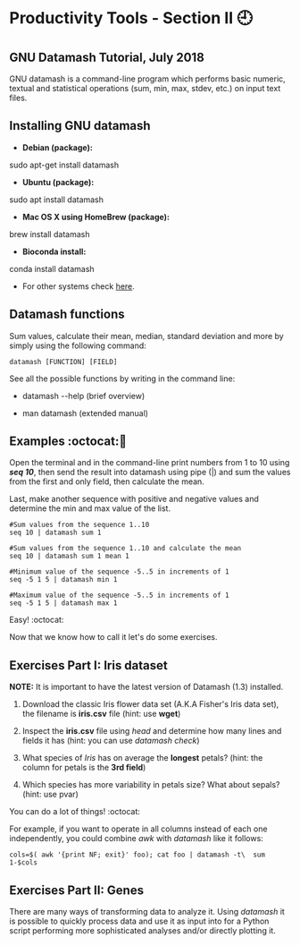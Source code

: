 # Productivity Tools - Section II :clock9:
## GNU Datamash Tutorial, July 2018

GNU datamash is a command-line program which performs basic numeric, textual and statistical operations (sum, min, max, stdev, etc.) on input text files.


## Installing GNU datamash

- **Debian (package):**

sudo apt-get install datamash

- **Ubuntu (package):**

sudo apt install datamash

- **Mac OS X using HomeBrew (package):**

brew install datamash

- **Bioconda install:**

conda install datamash


- For other systems check [here](https://www.gnu.org/software/datamash/download/).

## Datamash functions

Sum values, calculate their mean, median, standard deviation and more by simply using the following command:

```
datamash [FUNCTION] [FIELD]
```

See all the possible functions by writing in the command line:

- datamash --help (brief overview)

- man datamash (extended manual)


## Examples  :octocat::speech_balloon:


Open the terminal and in the command-line print numbers from 1 to 10 using **_seq 10_**, then send the result into datamash using pipe (|) and sum the values from the first and only field, then calculate the mean. 

Last, make another sequence with positive and negative values and determine the min and max value of the list.

 
```
#Sum values from the sequence 1..10 
seq 10 | datamash sum 1  

#Sum values from the sequence 1..10 and calculate the mean 
seq 10 | datamash sum 1 mean 1 

#Minimum value of the sequence -5..5 in increments of 1  
seq -5 1 5 | datamash min 1

#Maximum value of the sequence -5..5 in increments of 1
seq -5 1 5 | datamash max 1

```
Easy! :octocat:

Now that we know how to call it let's do some exercises.

## Exercises Part I: Iris dataset

**NOTE:** It is important to have the latest version of Datamash (1.3) installed.

1) Download the classic Iris flower data set (A.K.A Fisher's Iris data set), the filename is **iris.csv** file (hint: use **wget**)

2) Inspect the **iris.csv** file using *head* and determine how many lines and fields it has (hint: you can use *datamash check*)

3) What species of *Iris* has on average the **longest** petals? (hint: the column for petals is the **3rd field**)

4) Which species has more variability in petals size? What about sepals? (hint: use pvar)

You can do a lot of things! :octocat:

For example, if you want to operate in all columns instead of each one independently, you could combine *awk* with *datamash* like it follows:


```
cols=$( awk '{print NF; exit}' foo); cat foo | datamash -t\  sum 1-$cols

```

## Exercises Part II: Genes

There are many ways of transforming data to analyze it. Using *datamash* it is possible to quickly process data and use it as input into for a Python script performing more sophisticated analyses and/or directly plotting it.









